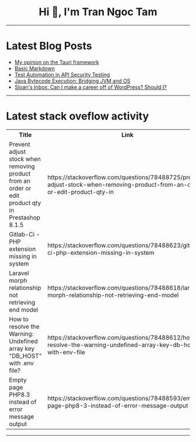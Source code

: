 <h1 align="center">Hi 👋, I'm Tran Ngoc Tam</h1>

---

# Latest Blog Posts 
<!-- BLOG-POST-LIST:START -->
- [My opinion on the Tauri framework](https://dev.to/nfrankel/my-opinion-on-the-tauri-framework-54c3)
- [Basic Markdown](https://dev.to/zemerik/basic-markdown-2jel)
- [Test Automation in API Security Testing](https://dev.to/talenttinaapi/test-automation-in-api-security-testing-m5m)
- [Java Bytecode Execution: Bridging JVM and OS](https://dev.to/nayaksofia/java-bytecode-execution-bridging-jvm-and-os-1jf5)
- [Sloan&#39;s Inbox: Can I make a career off of WordPress? Should I?](https://dev.to/devteam/sloans-inbox-why-does-folks-often-disrespect-wordpress-4iim)
<!-- BLOG-POST-LIST:END -->

---

# Latest stack oveflow activity
<table>
  <tr><th>Title</th><th>Link</th></tr>
  <!-- STACKOVERFLOW:START --><tr><td>Prevent adjust stock when removing product from an order or edit product qty in Prestashop 8.1.5</td><td>https://stackoverflow.com/questions/78488725/prevent-adjust-stock-when-removing-product-from-an-order-or-edit-product-qty-in</td></tr><tr><td>Gitlab-Ci - PHP extension missing in system</td><td>https://stackoverflow.com/questions/78488623/gitlab-ci-php-extension-missing-in-system</td></tr><tr><td>Laravel morph relationship not retrieving end model</td><td>https://stackoverflow.com/questions/78488618/laravel-morph-relationship-not-retrieving-end-model</td></tr><tr><td>How to resolve the Warning: Undefined array key &quot;DB_HOST&quot; with .env file?</td><td>https://stackoverflow.com/questions/78488612/how-to-resolve-the-warning-undefined-array-key-db-host-with-env-file</td></tr><tr><td>Empty page PHP8.3 instead of error message output</td><td>https://stackoverflow.com/questions/78488593/empty-page-php8-3-instead-of-error-message-output</td></tr><!-- STACKOVERFLOW:END -->
</table>

---


